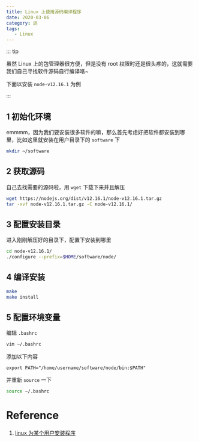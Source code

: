 ```yaml
---
title: Linux 上使用源码编译程序
date: 2020-03-06
category: 迹
tags:
   - Linux
---
```


::: tip

虽然 Linux 上的包管理器很方便，但是没有 root 权限时还是很头疼的，这就需要我们自己寻找软件源码自行编译咯~

下面以安装 `node-v12.16.1` 为例

:::

<!-- more -->

## 1 初始化环境

emmmm，因为我们要安装很多软件的嘛，那么首先考虑好把软件都安装到哪里，比如这里就安装在用户目录下的 `software` 下

```bash
mkdir ~/software
```

## 2 获取源码

自己去找需要的源码啦，用 `wget` 下载下来并且解压

```bash
wget https://nodejs.org/dist/v12.16.1/node-v12.16.1.tar.gz
tar -xvf node-v12.16.1.tar.gz -C node-v12.16.1/
```

## 3 配置安装目录

进入刚刚解压好的目录下，配置下安装到哪里

```bash
cd node-v12.16.1/
./configure --prefix=$HOME/software/node/
```

## 4 编译安装

```bash
make
make install
```

## 5 配置环境变量

编辑 `.bashrc`

```bash
vim ~/.bashrc
```

添加以下内容

```
export PATH="/home/username/software/node/bin:$PATH"
```

并重新 `source` 一下

```bash
source ~/.bashrc
```

# Reference

1. [linux 为某个用户安装程序](https://blog.csdn.net/qq_21280629/article/details/84962505)
